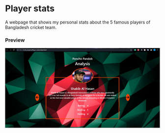 # Player stats

A webpage that shows my personal stats about the 5 famous players of Bangladesh cricket team.

### Preview

<img src="https://github.com/pythonboy178/JS-projects/blob/master/Player_stats/preview.JPG" width="850" alt='no-image'>
